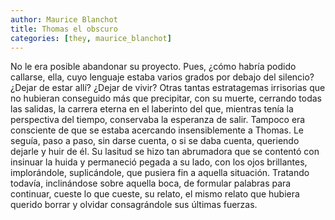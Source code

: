 ```yaml
---
author: Maurice Blanchot
title: Thomas el obscuro
categories: [they, maurice_blanchot]
---
```


No le era posible abandonar su proyecto. Pues, ¿cómo habría podido callarse, ella, cuyo lenguaje estaba varios grados por debajo del silencio? ¿Dejar de estar allí? ¿Dejar de vivir? Otras tantas estratagemas irrisorias que no hubieran conseguido más que precipitar, con su muerte, cerrando todas las salidas, la carrera eterna en el laberinto del que, mientras tenía la perspectiva del tiempo, conservaba la esperanza de salir. Tampoco era consciente de que se estaba acercando insensiblemente a Thomas. Le seguía, paso a paso, sin darse cuenta, o si se daba cuenta, queriendo dejarle y huir de él. Su lasitud se hizo tan abrumadora que se contentó con insinuar la huida y permaneció pegada a su lado, con los ojos brillantes, implorándole, suplicándole, que pusiera fin a aquella situación. Tratando todavía, inclinándose sobre aquella boca, de formular palabras para continuar, cueste lo que cueste, su relato, el mismo relato que hubiera querido borrar y olvidar consagrándole sus últimas fuerzas.